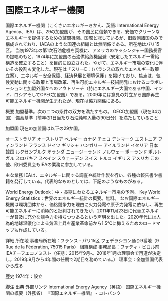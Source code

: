 # 国際エネルギー機関

国際エネルギー機関（こくさいエネルギーきかん、英語: International Energy Agency、IEA）は、29の加盟国が、その国民に信頼できる、安価でクリーンなエネルギーを提供するための諮問機関。国際と冠しているが、旧西側諸国のみで構成されており、IAEAのような国連の組織とは無関係である。所在地はパリ15区。
当初1973年の第1次石油危機を契機に、アメリカのキッシンジャー国務長官の提唱のもと、1974年に加盟国の石油供給危機回避（安定したエネルギー需給構造を確立すること）を目的に設立された。やがて、エネルギー市場の変化に伴いその役割も変化した。現在は「スリーE：（バランスの取れたエネルギー政策立案）、エネルギー安全保障、経済発展と環境保護」を掲げており、焦点は、気候変動に関する政策と市場改革、再生可能エネルギー技術開発におけるコラボレーションと加盟外国々へのアウトリーチ（特にエネルギー大国である中国、インド、ロシアそしてOPEC加盟国）である。2009年には意見の対立から国際再生可能エネルギー機関が生まれたが、現在は協力関係にある。

概要
加盟基準。次の二つの条件の双方を満たすもの。
OECD加盟国（現在34カ国）
備蓄基準（前年の1日当たり石油純輸入量の90日分）を満たしていること

加盟国
現在の加盟国は以下の29か国。

オーストラリア
オーストリア
ベルギー
カナダ
チェコ
デンマーク
エストニア
フィンランド
フランス
ドイツ
ギリシャ
ハンガリー
アイルランド
イタリア
日本
韓国
ルクセンブルク
オランダ
ニュージーランド
ノルウェー
ポーランド
ポルトガル
スロバキア
スペイン
スウェーデン
スイス
トルコ
イギリス
アメリカ
この他、欧州委員会もIEAの業務に参加している。

主な業務
IEAは、エネルギーに関する調査や統計作製を行い、各種の報告書や書籍を発行している。代表的なものとしては、下記のようなものがある。

World Energy Outlook：中・長期にわたるエネルギー市場の予測。
Key World Energy Statistics：世界のエネルギー統計の概要。無料。
なお国際エネルギー機関は環境団体から、価格競争力を理由に火力発電や原子力発電に依存し、再生可能エネルギーに消極的と批判されてきたが、2011年11月23日に代替エネルギーが普及に充分な競争力を持ちつつあるという声明を出した。2020年代には人為的地球温暖化による気温上昇を産業革命前から1.5℃に抑えるためのロードマップも作成している。

詳細
所在地
事務局所在地：フランス・パリ15区 フェデラシヨン通り9番地（9 Rue de la Fédération, 75015 Paris）
組織構成
事務局長：ファティ・ビロル前IEAチーフエコノミスト（任期：2015年9月-。2018年1月の理事会で再選が決定し，2019年9月から4年間の任期で2期目を務めている。）
理事会：全加盟国代表から成る

歴史
1974年：設立

脚注
出典
外部リンク
International Energy Agency（英語）
国際エネルギー機関の概要（外務省）
『国際エネルギー機関』 - コトバンク